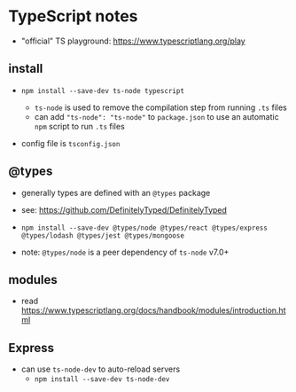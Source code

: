 # TypeScript notes

- "official" TS playground:  https://www.typescriptlang.org/play


## install
- `npm install --save-dev ts-node typescript`
  - `ts-node` is used to remove the compilation step from running `.ts` files
  - can add `"ts-node": "ts-node"` to `package.json` to use an automatic `npm` script to run `.ts` files

- config file is `tsconfig.json`


## @types
- generally types are defined with an `@types` package
- see: https://github.com/DefinitelyTyped/DefinitelyTyped

- `npm install --save-dev @types/node @types/react @types/express @types/lodash @types/jest @types/mongoose`

- note:  `@types/node` is a peer dependency of `ts-node` v7.0+

## modules
- read https://www.typescriptlang.org/docs/handbook/modules/introduction.html


## Express
- can use `ts-node-dev` to auto-reload servers
  - `npm install --save-dev ts-node-dev`